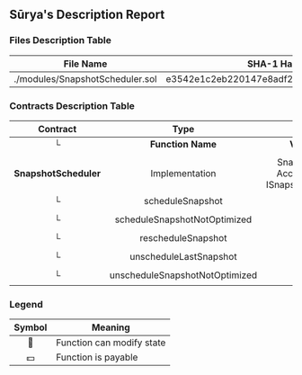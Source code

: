 ## Sūrya's Description Report

### Files Description Table


|  File Name  |  SHA-1 Hash  |
|-------------|--------------|
| ./modules/SnapshotScheduler.sol | e3542e1c2eb220147e8adf2eefe1581aed1cc062 |


### Contracts Description Table


|  Contract  |         Type        |       Bases      |                  |                 |
|:----------:|:-------------------:|:----------------:|:----------------:|:---------------:|
|     └      |  **Function Name**  |  **Visibility**  |  **Mutability**  |  **Modifiers**  |
||||||
| **SnapshotScheduler** | Implementation | SnapshotBase, AccessControl, ISnapshotScheduler |||
| └ | scheduleSnapshot | Public ❗️ | 🛑  | onlyRole |
| └ | scheduleSnapshotNotOptimized | Public ❗️ | 🛑  | onlyRole |
| └ | rescheduleSnapshot | Public ❗️ | 🛑  | onlyRole |
| └ | unscheduleLastSnapshot | Public ❗️ | 🛑  | onlyRole |
| └ | unscheduleSnapshotNotOptimized | Public ❗️ | 🛑  | onlyRole |


### Legend

|  Symbol  |  Meaning  |
|:--------:|-----------|
|    🛑    | Function can modify state |
|    💵    | Function is payable |
